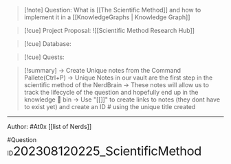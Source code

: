 
>[!note] Question: 
> What is [[The Scientific Method]] and how to implement it in a [[KnowledgeGraphs | Knowledge Graph]]
> 

>[!cue] Project Proposal:
>![[Scientific Method Research Hub]]

>[!cue] Database:

>[!cue] Quests:


>[!summary] 
>-> Create Unique notes from the Command Pallete(Ctrl+P)
>-> Unique Notes in our vault are the first step in the scientific method of the NerdBrain
-> These notes will allow us to track the lifecycle of the question and hopefully end up in the knowledge 🧠 bin
-> Use "[[]]" to create links to notes (they dont have to exist yet) and create an ID # using the unique title created 



---


Author: #At0x [[list of Nerds]]

#Question ID<span style="font-size: 28.832px; letter-spacing: -0.43248px;">202308120225_ScientificMethod</span>